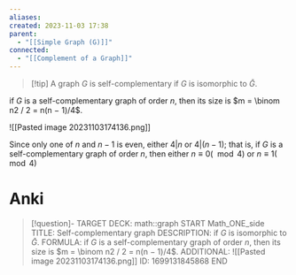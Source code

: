 ```yaml
---
aliases: 
created: 2023-11-03 17:38
parent:
  - "[[Simple Graph (G)]]"
connected:
  - "[[Complement of a Graph]]"
---
```


> [!tip] A graph $G$ is self-complementary
if $G$ is isomorphic to $\bar{G}$.

if $G$ is a self-complementary graph of order $n$, 
then its size is $m = \binom n2 / 2 = n(n − 1)/4$.

![[Pasted image 20231103174136.png]]

Since only one of $n$ and $n − 1$ is even, either $4 | n$ or $4 | (n − 1)$; 
that is, if $G$ is a self-complementary graph of order $n$, then either $n ≡ 0(\mod 4)$ or $n ≡ 1 (\mod 4)$


# Anki
> [!question]-
TARGET DECK: math::graph
START
Math_ONE_side
TITLE: Self-complementary graph
DESCRIPTION: if $G$ is isomorphic to $\bar{G}$.
FORMULA: if $G$ is a self-complementary graph of order $n$, 
then its size is $m = \binom n2 / 2 = n(n − 1)/4$.
ADDITIONAL: ![[Pasted image 20231103174136.png]]
ID: 1699131845868
END








